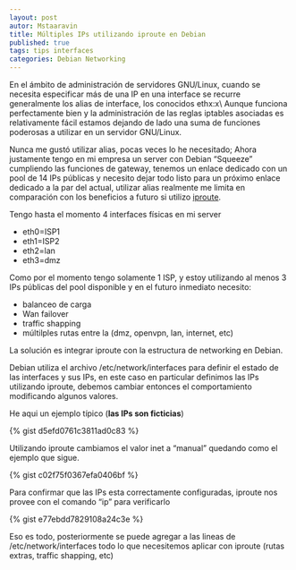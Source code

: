 ```yaml
---
layout: post
autor: Mstaaravin
title: Múltiples IPs utilizando iproute en Debian
published: true
tags: tips interfaces 
categories: Debian Networking
---
```


En el ámbito de administración de servidores GNU/Linux, cuando se necesita especificar más de una IP en una interface se recurre generalmente los alias de interface,
los conocidos ethx:x\\
Aunque funciona perfectamente bien y la administración de las reglas iptables asociadas es relativamente fácil estamos dejando de lado una suma de funciones
poderosas a utilizar en un servidor GNU/Linux. 

Nunca me gustó utilizar alias, pocas veces lo he necesitado; Ahora justamente tengo en mi empresa un server con Debian “Squeeze” cumpliendo las funciones de gateway,
tenemos un enlace dedicado con un pool de 14 IPs públicas y necesito dejar todo listo para un próximo enlace dedicado a la par del actual,
utilizar alias realmente me limita en comparación con los beneficios a futuro si utilizo [iproute](http://lartc.org).  

Tengo hasta el momento 4 interfaces físicas en mi server 

 * eth0=ISP1
 * eth1=ISP2
 * eth2=lan
 * eth3=dmz

Como por el momento tengo solamente 1 ISP, y estoy utilizando al menos 3 IPs públicas del pool disponible y en el futuro inmediato necesito:

 * balanceo de carga
 * Wan failover
 * traffic shapping
 * múltilples rutas entre la (dmz, openvpn, lan, internet, etc)

La solución es integrar iproute con la estructura de networking en Debian.  

Debian utiliza el archivo /etc/network/interfaces para definir el estado de las interfaces y sus IPs, en este caso en particular definimos las IPs utilizando iproute,
debemos cambiar entonces el comportamiento modificando algunos valores.  

He aqui un ejemplo típico (**las IPs son ficticias**)  

{% gist d5efd0761c3811ad0c83 %}

Utilizando iproute cambiamos el valor inet a “manual” quedando como el ejemplo que sigue.

{% gist c02f75f0367efa0406bf %}

Para confirmar que las IPs esta correctamente configuradas, iproute nos provee con el comando “ip” para verificarlo

{% gist e77ebdd7829108a24c3e %}


Eso es todo, posteriormente se puede agregar a las lineas de /etc/network/interfaces todo lo que necesitemos aplicar con iproute (rutas extras, traffic shapping, etc)

